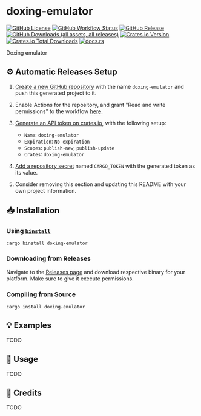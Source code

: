 # doxing-emulator

[![GitHub License](https://img.shields.io/github/license/PRO-2684/doxing-emulator?logo=opensourceinitiative)](https://github.com/PRO-2684/doxing-emulator/blob/main/LICENSE)
[![GitHub Workflow Status](https://img.shields.io/github/actions/workflow/status/PRO-2684/doxing-emulator/release.yml?logo=githubactions)](https://github.com/PRO-2684/doxing-emulator/blob/main/.github/workflows/release.yml)
[![GitHub Release](https://img.shields.io/github/v/release/PRO-2684/doxing-emulator?logo=githubactions)](https://github.com/PRO-2684/doxing-emulator/releases)
[![GitHub Downloads (all assets, all releases)](https://img.shields.io/github/downloads/PRO-2684/doxing-emulator/total?logo=github)](https://github.com/PRO-2684/doxing-emulator/releases)
[![Crates.io Version](https://img.shields.io/crates/v/doxing-emulator?logo=rust)](https://crates.io/crates/doxing-emulator)
[![Crates.io Total Downloads](https://img.shields.io/crates/d/doxing-emulator?logo=rust)](https://crates.io/crates/doxing-emulator)
[![docs.rs](https://img.shields.io/docsrs/doxing-emulator?logo=rust)](https://docs.rs/doxing-emulator)

Doxing emulator

## ⚙️ Automatic Releases Setup

1. [Create a new GitHub repository](https://github.com/new) with the name `doxing-emulator` and push this generated project to it.
2. Enable Actions for the repository, and grant "Read and write permissions" to the workflow [here](https://github.com/PRO-2684/doxing-emulator/settings/actions).
3. [Generate an API token on crates.io](https://crates.io/settings/tokens/new), with the following setup:

    - `Name`: `doxing-emulator`
    - `Expiration`: `No expiration`
    - `Scopes`: `publish-new`, `publish-update`
    - `Crates`: `doxing-emulator`

4. [Add a repository secret](https://github.com/PRO-2684/doxing-emulator/settings/secrets/actions/new) named `CARGO_TOKEN` with the generated token as its value.
5. Consider removing this section and updating this README with your own project information.

## 📥 Installation

### Using [`binstall`](https://github.com/cargo-bins/cargo-binstall)

```shell
cargo binstall doxing-emulator
```

### Downloading from Releases

Navigate to the [Releases page](https://github.com/PRO-2684/doxing-emulator/releases) and download respective binary for your platform. Make sure to give it execute permissions.

### Compiling from Source

```shell
cargo install doxing-emulator
```

## 💡 Examples

TODO

## 📖 Usage

TODO

## 🎉 Credits

TODO
